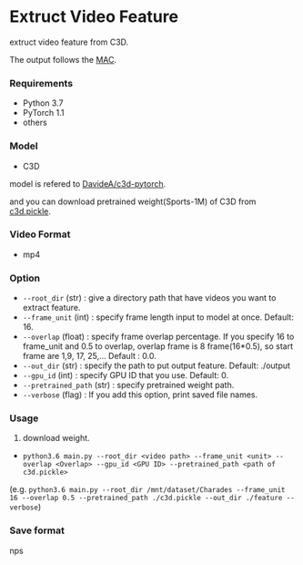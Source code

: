 # Extruct Video Feature
extruct video feature from C3D.

The output follows the [MAC](https://arxiv.org/abs/1811.08925).


### Requirements
- Python 3.7
- PyTorch 1.1
- others

### Model
- C3D

model is refered to [DavideA/c3d-pytorch](https://github.com/DavideA/c3d-pytorch).

and you can download pretrained weight(Sports-1M) of C3D from [c3d.pickle](http://imagelab.ing.unimore.it/files/c3d_pytorch/c3d.pickle).

### Video Format
- mp4

### Option
- `--root_dir` (str) : give a directory path that have videos you want to extract feature.
- `--frame_unit` (int) : specify frame length input to model at once. Default: 16.
- `--overlap` (float) : specify frame overlap percentage. If you specify 16 to frame_unit and 0.5 to overlap,
overlap frame is 8 frame(16*0.5), so start frame are 1,9, 17, 25,... Default : 0.0.
- `--out_dir` (str) : specify the path to put output feature. Default: ./output
- `--gpu_id` (int) : specify GPU ID that you use. Default: 0.
- `--pretrained_path` (str) : specify pretrained weight path.
- `--verbose` (flag) : If you add this option, print saved file names.

### Usage
1. download weight.
- `python3.6 main.py --root_dir <video path> --frame_unit <unit> --overlap <Overlap> --gpu_id <GPU ID> --pretrained_path <path of c3d.pickle>`

(e.g. `python3.6 main.py --root_dir /mnt/dataset/Charades --frame_unit 16 --overlap 0.5 --pretrained_path ./c3d.pickle --out_dir ./feature --verbose`)

### Save format
nps

